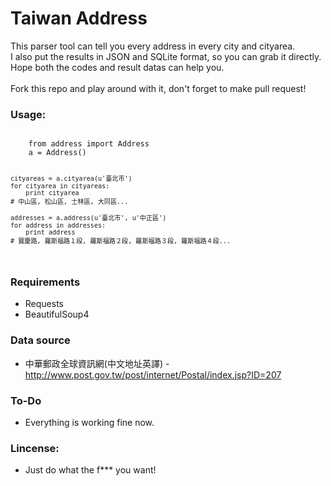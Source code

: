 # Taiwan Address

This parser tool can tell you every address in every city and cityarea.<br />
I also put the results in JSON and SQLite format, so you can grab it directly.<br />
Hope both the codes and result datas can help you.<br /><br />
Fork this repo and play around with it, don't forget to make pull request!


### Usage: ###
<code>
    from address import Address
    a = Address()
    
    cityareas = a.cityarea(u'臺北市')
    for cityarea in cityareas:
        print cityarea
    # 中山區, 松山區, 士林區, 大同區...
    
    addresses = a.address(u'臺北市', u'中正區')
    for address in addresses:
        print address
    # 寶慶路, 羅斯福路１段, 羅斯福路２段, 羅斯福路３段, 羅斯福路４段...
</code>

### Requirements ###
* Requests
* BeautifulSoup4

### Data source ###
* 中華郵政全球資訊網(中文地址英譯) - http://www.post.gov.tw/post/internet/Postal/index.jsp?ID=207

### To-Do ###
* Everything is working fine now.

### Lincense: ###
* Just do what the f*** you want!
